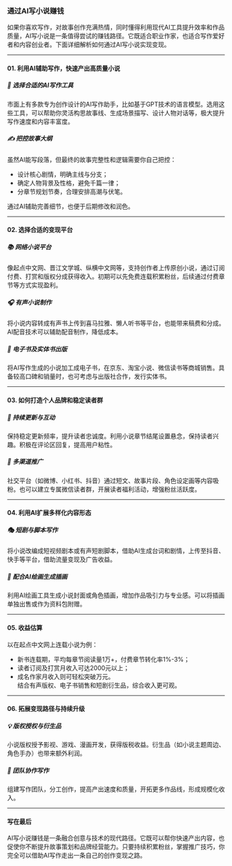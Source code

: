 ### 通过AI写小说赚钱

如果你喜欢写作，对故事创作充满热情，同时懂得利用现代AI工具提升效率和作品质量，AI写小说是一条值得尝试的赚钱路径。它既适合职业作家，也适合写作爱好者和内容创业者。下面详细解析如何通过AI写小说实现变现。

***

#### 01. 利用AI辅助写作，快速产出高质量小说

##### 🤖 选择合适的AI写作工具  
市面上有多款专为创作设计的AI写作助手，比如基于GPT技术的语言模型。选用这些工具，可以帮助你灵活构思故事线、生成场景描写、设计人物对话等，极大提升写作速度和内容丰富度。

##### ✍️ 把控故事大纲  
虽然AI能写段落，但最终的故事完整性和逻辑需要你自己把控：  
- 设计核心剧情，明确主线与分支；  
- 确定人物背景及性格，避免千篇一律；  
- 分章节规划节奏，合理安排高潮与伏笔。  

通过AI辅助完善细节，也便于后期修改和润色。

***

#### 02. 选择合适的变现平台

##### 📚 网络小说平台  
像起点中文网、晋江文学城、纵横中文网等，支持创作者上传原创小说，通过订阅付费、打赏和版权分成获得收入。初期可以先免费连载积累粉丝，后续通过付费章节等方式实现盈利。

##### 🎧 有声小说制作  
将小说内容转成有声书上传到喜马拉雅、懒人听书等平台，也能带来稿费和分成。AI配音技术可以辅助配音制作，降低成本。

##### 📖 电子书及实体书出版  
将AI写作生成的小说加工成电子书，在京东、淘宝小说、微信读书等商城销售。具备较高口碑和销量时，也可考虑与出版社合作，发行实体书。

***

#### 03. 如何打造个人品牌和稳定读者群

##### 🌟 持续更新与互动  
保持稳定更新频率，提升读者忠诚度。利用小说章节结尾设置悬念，保持读者兴趣。积极在评论区回复，提高用户粘性。

##### 📱 多渠道推广  
社交平台（如微博、小红书、抖音）通过短文、故事片段、角色设定画等内容吸粉。也可以建立专属微信读者群，开展读者福利活动，增强粉丝活跃度。

***

#### 04. 利用AI扩展多样化内容形态

##### 🎭 短剧与脚本写作  
将小说改编成短视频剧本或有声短剧脚本，借助AI生成台词和剧情，上传至抖音、快手等平台，借助流量变现及广告收益。

##### 🎨 配合AI绘画生成插画  
利用AI绘画工具生成小说封面或角色插画，增加作品吸引力与专业感。可以将插画单独出售或作为资料包附赠。

***

#### 05. 收益估算

以在起点中文网上连载小说为例：  
- 新书连载期，平均每章节阅读量1万+，付费章节转化率1%-3%；  
- 读者订阅及打赏月收入可达2000元以上；  
- 成名作家月收入则可轻松突破万元。  
结合有声版权、电子书销售和短剧衍生品，综合收入更可观。

***

#### 06. 拓展变现路径与持续升级

##### 💡 版权授权与衍生品  
小说版权授予影视、游戏、漫画开发，获得版税收益。衍生品（如小说主题周边、角色手办）也带来额外利润。

##### 👥 团队协作写作  
组建写作团队，分工创作，提高产出速度和质量，开拓更多作品线，形成规模化收入。

***

#### 写在最后

AI写小说赚钱是一条融合创意与技术的现代路径。它既可以帮你快速产出内容，也促使你不断提升故事策划和品牌经营能力。只要持续积累粉丝，掌握推广技巧，你完全可以借助AI写作走出一条自己的创作变现之路。